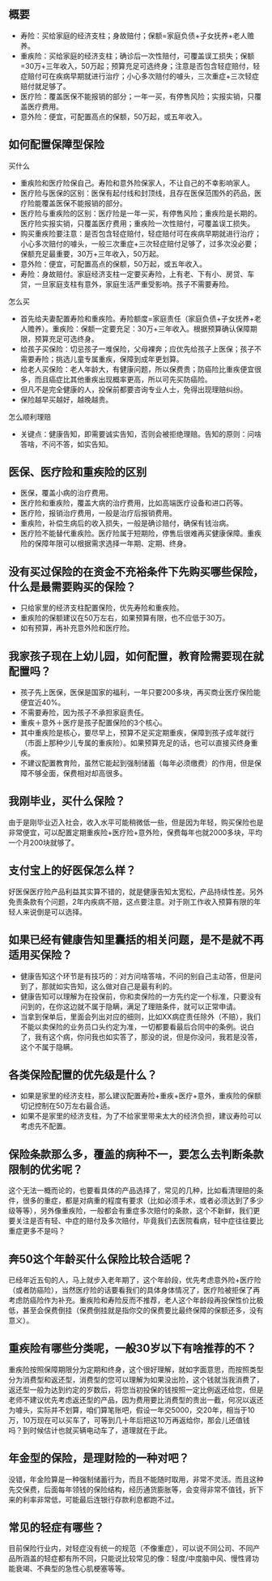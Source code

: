 ## 概要

- 寿险：买给家庭的经济支柱；身故赔付；保额=家庭负债+子女抚养+老人赡养。
- 重疾险：买给家庭的经济支柱；确诊后一次性赔付，可覆盖误工损失；保额=30万+三年收入，50万起；预算充足可选终身；注意是否包含轻症赔付，轻症赔付可在疾病早期就进行治疗；小心多次赔付的噱头，三次重症+三次轻症赔付就足够了。
- 医疗险：覆盖医保不能报销的部分；一年一买，有停售风险；实报实销，只覆盖医疗费用。
- 意外险：便宜，可配置高点的保额，50万起，或五年收入。

## 如何配置保障型保险

买什么

- 重疾险和医疗险保自己。寿险和意外险保家人，不让自己的不幸影响家人。
- 医疗险与医保的区别：医保有起付线和封顶线，且存在医保范围外的药品，医疗险能覆盖医保不能报销的部分。
- 医疗险与重疾险的区别：医疗险是一年一买，有停售风险；重疾险是长期的。医疗险实报实销，只覆盖医疗费用；重疾险一次性赔付，可覆盖误工损失。
- 购买重疾险要注意：是否包含轻症赔付，轻症赔付可在疾病早期就进行治疗；小心多次赔付的噱头，一般三次重症+三次轻症赔付足够了，过多次没必要；保额充足最重要，30万+三年收入，50万起。
- 意外险：便宜，可配置高点的保额，50万起，或五年收入。
- 寿险：身故赔付。家庭经济支柱一定要买寿险，上有老、下有小、房贷、车贷，一旦家庭支柱有意外，家庭生活严重受影响。孩子不需要寿险。

怎么买

- 首先给夫妻配置寿险和重疾险。寿险额度=家庭责任（家庭负债+子女抚养+老人赡养）。重疾险：保额一定要充足：30万+三年收入。根据预算确认保障期限，预算充足可选终身。
- 给孩子买保险：切忌孩子一堆保险，父母裸奔；应优先给孩子上医保；孩子不需要寿险；挑选儿童专属重疾，保障到成年更划算。
- 给老人买保险：老人年龄大，有健康问题，所以保费贵；防癌险比重疾便宜很多，而且癌症比其他重疾出现概率更高，所以可先买防癌险。
- 但凡不是完全健康的人，投保前都要咨询专业人士，免得出现理赔纠纷。
- 保险越早买越好，越晚越贵。

怎么顺利理赔

- 关键点：健康告知，即需要诚实告知，否则会被拒绝理赔。告知的原则：问啥答啥，不问不答，如实告知。

## 医保、医疗险和重疾险的区别

- 医保，覆盖小病的治疗费用。
- 医疗险和重疾险，覆盖大病的治疗费用，比如高端医疗设备和进口药等。
- 医疗险，报销治疗费用，一般是治疗后报销费用。
- 重疾险，补偿生病后的收入损失，一般是确诊赔付，确保有钱治病。
- 医疗险不能替代重疾险。医疗险属于短期险，停售后很难再买健康保障。重疾险的保障年限可以根据需求选择一年期、定期、终身。

## 没有买过保险的在资金不充裕条件下先购买哪些保险，什么是最需要购买的保险？

- 只给家里的经济支柱配置保险，优先寿险和重疾险。
- 重疾险的保额建议在50万左右，如果预算有限，也不应低于30万。
- 如有预算，再补充意外险和医疗险。

## 我家孩子现在上幼儿园，如何配置，教育险需要现在就配置吗？

- 孩子先上医保，医保是国家的福利，一年只要200多块，再买商业医疗保险能便宜近40%。
- 不需要寿险，因为孩子不承担家庭责任。
- 重疾＋意外＋医疗是孩子配置保险的3个核心。
- 其中重疾险是核心，要尽早上，预算不足买定期重疾，保障到孩子成年就行（市面上那种少儿专属的重疾险）。如果预算充足的话，也可以直接买终身重疾。
- 不建议配置教育险，虽然它能起到强制储蓄（每年必须缴费）的作用，但是保障不够全面，保费相对却高很多。

## 我刚毕业，买什么保险？

由于是刚毕业迈入社会，收入水平可能稍微低一些，但是因为年轻，购买保险也是非常便宜，可以配置定期重疾险+医疗险+意外险，保费每年也就2000多块，平均一个月200块就够了。

## 支付宝上的好医保怎么样？

好医保医疗险产品利益其实算不错的，就是健康告知太宽松，产品持续性差。另外免责条款有个问题，2年内疾病不赔，这点要注意。对于刚工作收入预算有限的年轻人来说倒是可以选择。

## 如果已经有健康告知里囊括的相关问题，是不是就不再适用买保险？

- 健康告知这个环节是有技巧的：对方问啥答啥，不问的别自己主动答，但是问到了，那就如实告知，这么做对自己是最有利的。
- 健康告知可以理解为在投保前，你和卖保险的一方先约定一个标准，只要没有问到的，在你这边就不属于隐瞒，满足了理赔条件，就可以正常申请。
- 当拿到保单后，里面会列出对应的细则，比如XX病症责任除外（不赔），我们不能以卖保险的业务员口头约定为准，一切都要看最后合同中的条例。说白了，我有这个病，你问我也如实答了，那没的说，但是你没问，我若是没答，这个不属于隐瞒。

## 各类保险配置的优先级是什么？

- 如果是家里的经济支柱，那么建议配置寿险+重疾+医疗+意外，重疾险的保额切记控制在50万左右最合适。
- 如果不是家里的经济支柱，为了不给家里带来太大的经济负担，建议寿险可以考虑先不配置。

## 保险条款那么多，覆盖的病种不一，要怎么去判断条款限制的优劣呢？

这个无法一概而论的，也要看具体的产品选择了，常见的几种，比如看清理赔的条件，很多的重症，都是对病重的程度有要求（比如必须手术，或者必须达到了多少级等等），另外像重疾险，一般都会有重症多次赔付的条款，这个不新鲜，我们更要关注是否有轻、中症的赔付及多次赔付，毕竟我们去医院看病，轻中症往往要比重症更多不是吗？

## 奔50这个年龄买什么保险比较合适呢？

已经年近五旬的人，马上就步入老年期了，这个年龄段，优先考虑意外险+医疗险（或者防癌险），当然医疗险的话要看我们的具体身体情况了，医疗险被拒保了再考虑防癌险作为补充。重疾险和寿险反而不推荐，老人这个年龄段再投保性价比极低，甚至会保费倒挂（保费倒挂就是指你交的保费要比最终保障的保额还多，没有意义）。

## 重疾险有哪些分类呢，一般30岁以下有啥推荐的不？

重疾险按照保障期限分为定期和终身，这个很好理解，就如字面意思，而按照类型分为消费型和返还型，消费型的您可以理解为如果没出险，这个钱就当我消费了，返还型一般为达到约定的岁数后，将您当初投保的钱按照一定比例返还给您，但是老师不建议优先考虑返还型的产品，因为费用要比消费型的贵出一截，何况以返还为噱头，实际并不划算，咱们算笔账吧，假设一年交5000，交20年，相当于10万，10万现在可以买车了，可等到几十年后把这10万再返给你，那会儿还值钱吗？到时候估计也就买辆电动车了，道理就在于此。

## 年金型的保险，是理财险的一种对吧？

没错，年金险算是一种强制储蓄行为，而且不能随时取用，非常不灵活。而且这种先交保费，后面每年领钱的保险结构，经历通货膨胀等，会变得非常不值钱，折下来的利率非常低，可能最后连银行存款利息都跑不过。

## 常见的轻症有哪些？

目前保险行业内，对轻症没有统一的规范（不像重症），可以说不同公司、不同产品所涵盖的轻症都有所不同，只能说比较常见的像：轻度/中度脑中风、慢性肾功能衰竭、不典型的急性心肌梗塞等等。
